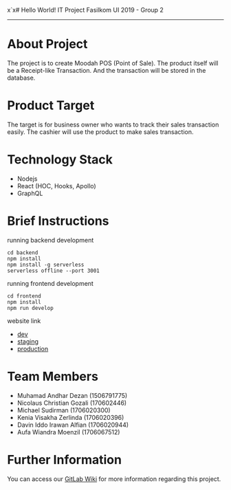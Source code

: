 x`x# Hello World!
IT Project Fasilkom UI 2019 - Group 2

--------------------

# About Project

The project is to create Moodah POS (Point of Sale). The product itself will be a Receipt-like Transaction. And the transaction will be stored in the database. 

# Product Target

The target is for business owner who wants to track their sales transaction easily. The cashier will use the product to make sales transaction. 

# Technology Stack

- Nodejs
- React (HOC, Hooks, Apollo)
- GraphQL

# Brief Instructions

running backend development

```
cd backend
npm install
npm install -g serverless
serverless offline --port 3001
```

running frontend development

```
cd frontend
npm install
npm run develop
```

website link

- [dev](https://itprojectkitwo-dev.cs.ui.ac.id)
- [staging](https://itprojectkitwo-staging.cs.ui.ac.id)
- [production](https://itprojectkitwo.cs.ui.ac.id)

# Team Members
- Muhamad Andhar Dezan (1506791775)
- Nicolaus Christian Gozali (170602446)
- Michael Sudirman (1706020300)
- Kenia Visakha Zerlinda (1706020396)
- Davin Iddo Irawan Alfian (1706020944)
- Aufa Wiandra Moenzil (1706067512)

# Further Information
You can access our [GitLab Wiki](https://gitlab.cs.ui.ac.id/it-project-kki/2019/rubyh-moodah-pos/wikis/home) for more information regarding this project.
